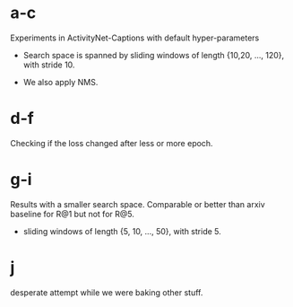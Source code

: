 # a-c

Experiments in ActivityNet-Captions with default hyper-parameters

- Search space is spanned by sliding windows of length {10,20, ..., 120}, with stride 10.

- We also apply NMS.

# d-f

Checking if the loss changed after less or more epoch.

# g-i

Results with a smaller search space. Comparable or better than arxiv baseline for R@1 but not for R@5.

- sliding windows of length {5, 10, ..., 50}, with stride 5.

# j

desperate attempt while we were baking other stuff.
